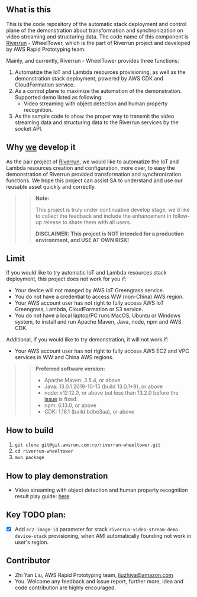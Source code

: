## What is this

This is the code repository of the automatic stack deployment and control plane of the demonstration about transformation and synchronization on video streaming and structuring data. The code name of this component is [Riverrun](https://gameofthrones.fandom.com/wiki/Riverrun) - WheelTower, which is the part of Riverrun project and developed by AWS Rapid Prototyping team. 

Mainly, and currently, Riverrun - WheelTower provides three functions:

1. Automatize the IoT and Lambda resources provisioning, as well as the demonstration stack deployment, powered by AWS CDK and CloudFormation service.
2. As a control plane to maximize the automation of the demonstration. Supported demo listed as following:
    - Video streaming with object detection and human property recognition.
3. As the sample code to show the proper way to transmit the video streaming data and structuring data to the Riverrun services by the socket API.

## Why [we](mailto:awscn-sa-prototyping@amazon.com) develop it

As the pair project of [Riverrun](http://git.awsrun.com/rp/riverrun), we would like to automatize the IoT and Lambda resources creation and configuration, more over, to easy the demonstration of Riverrun provided transformation and synchronization functions. We hope this project can assist SA to understand and use our reusable asset quickly and correctly.

>> **Note:**
>>
>> This project is truly under continuative develop stage, we'd like to collect the feedback and include the enhancement in follow-up release to share them with all users. 
>>
>> **DISCLAIMER: This project is NOT intended for a production environment, and USE AT OWN RISK!**  

## Limit

If you would like to try automatic IoT and Lambda resources stack deployment, this project does not work for you if:

* Your device will not manged by AWS IoT Greengrass service.
* You do not have a credential to access WW (non-China) AWS region.
* Your AWS account user has not right to fully access AWS IoT Greengrass, Lambda, CloudFormation or S3 service.
* You do not have a local laptop/PC runs MacOS, Ubuntu or Windows system, to install and run Apache Maven, Java, node, npm and AWS CDK.

Additional, if you would like to try demonstration, it will not work if:

* Your AWS account user has not right to fully access AWS EC2 and VPC services in WW and China AWS regions.

>>**Preferred software version:**
>>
>> - Apache Maven: 3.5.4, or above
>> - Java: 13.0.1 2019-10-15 (build 13.0.1+9), or above
>> - node: v12.12.0, or above but less than 13.2.0 before the [issue](https://github.com/aws/aws-cdk/issues/5187) is fixed.
>> - npm: 6.13.0, or above
>> - CDK: 1.16.1 (build bdbe3aa), or above

## How to build

1. ``git clone git@git.awsrun.com:rp/riverrun-wheeltower.git``
2. ``cd riverrun-wheeltower``
3. ``mvn package``

## How to play demonstration

- Video streaming with object detection and human property recognition result play guide: [here](http://git.awsrun.com/rp/riverrun-wheeltower/blob/master/demo/video-stream.md)

## Key TODO plan:

- [X] Add `ec2-image-id` parameter for stack `riverrun-video-stream-demo-device-stack` provisioning, when AMI automatically founding not work in user's region.

## Contributor

* Zhi Yan Liu, AWS Rapid Prototyping team,  [liuzhiya@amazon.com](mailto:liuzhiya@amazon.com)
* You. Welcome any feedback and issue report, further more, idea and code contribution are highly encouraged.
